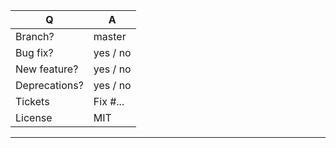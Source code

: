 | Q             | A        |
|---------------|----------|
| Branch?       | master   |
| Bug fix?      | yes / no |
| New feature?  | yes / no |
| Deprecations? | yes / no |
| Tickets       | Fix #... |
| License       | MIT      |

---
